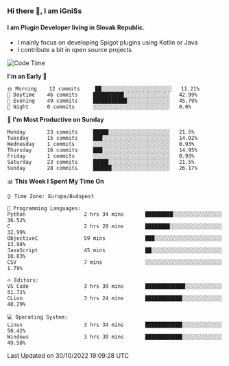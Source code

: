 ### Hi there 👋, I am iGniSs

#### I am Plugin Developer living in Slovak Republic.
- I mainly focus on developing Spigot plugins using Kotlin or Java
- I contribute a bit in open source projects

<!--START_SECTION:waka-->
![Code Time](http://img.shields.io/badge/Code%20Time-944%20hrs%2014%20mins-blue)

**I'm an Early 🐤** 

```text
🌞 Morning    12 commits     ██░░░░░░░░░░░░░░░░░░░░░░░   11.21% 
🌆 Daytime    46 commits     ██████████░░░░░░░░░░░░░░░   42.99% 
🌃 Evening    49 commits     ███████████░░░░░░░░░░░░░░   45.79% 
🌙 Night      0 commits      ░░░░░░░░░░░░░░░░░░░░░░░░░   0.0%

```
📅 **I'm Most Productive on Sunday** 

```text
Monday       23 commits     █████░░░░░░░░░░░░░░░░░░░░   21.5% 
Tuesday      15 commits     ███░░░░░░░░░░░░░░░░░░░░░░   14.02% 
Wednesday    1 commits      ░░░░░░░░░░░░░░░░░░░░░░░░░   0.93% 
Thursday     16 commits     ███░░░░░░░░░░░░░░░░░░░░░░   14.95% 
Friday       1 commits      ░░░░░░░░░░░░░░░░░░░░░░░░░   0.93% 
Saturday     23 commits     █████░░░░░░░░░░░░░░░░░░░░   21.5% 
Sunday       28 commits     ██████░░░░░░░░░░░░░░░░░░░   26.17%

```


📊 **This Week I Spent My Time On** 

```text
⌚︎ Time Zone: Europe/Budapest

💬 Programming Languages: 
Python                   2 hrs 34 mins       █████████░░░░░░░░░░░░░░░░   36.52% 
C                        2 hrs 20 mins       ████████░░░░░░░░░░░░░░░░░   32.99% 
ObjectiveC               59 mins             ███░░░░░░░░░░░░░░░░░░░░░░   13.98% 
JavaScript               45 mins             ██░░░░░░░░░░░░░░░░░░░░░░░   10.83% 
CSV                      7 mins              ░░░░░░░░░░░░░░░░░░░░░░░░░   1.79%

🔥 Editors: 
VS Code                  3 hrs 39 mins       █████████████░░░░░░░░░░░░   51.71% 
CLion                    3 hrs 24 mins       ████████████░░░░░░░░░░░░░   48.29%

💻 Operating System: 
Linux                    3 hrs 34 mins       ████████████░░░░░░░░░░░░░   50.42% 
Windows                  3 hrs 30 mins       ████████████░░░░░░░░░░░░░   49.58%

```


 Last Updated on 30/10/2022 19:09:28 UTC
<!--END_SECTION:waka-->